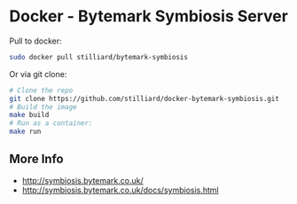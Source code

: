 

Docker - Bytemark Symbiosis Server
======================================

Pull to docker:
```bash
sudo docker pull stilliard/bytemark-symbiosis
```

Or via git clone:
```bash
# Clone the repo
git clone https://github.com/stilliard/docker-bytemark-symbiosis.git
# Build the image
make build
# Run as a container:
make run
```

More Info
---------------

- http://symbiosis.bytemark.co.uk/
- http://symbiosis.bytemark.co.uk/docs/symbiosis.html

